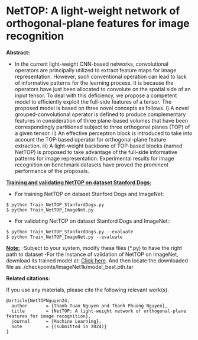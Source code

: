 # NetTOP: A light-weight network of orthogonal-plane features for image recognition

**Abstract:**

* In the current light-weight CNN-based networks, convolutional operators are
principally utilized to extract feature maps for image representation. However,
such conventional operation can lead to lack of informative patterns for the
learning process. It is because the operators have just been allocated to convolute on the spatial side of an input tensor. To deal with this deficiency, we
propose a competent model to efficiently exploit the full-side features of a tensor. The proposed model is based on three novel concepts as follows. i) A novel
grouped-convolutional operator is defined to produce complementary features in
consideration of three plane-based volumes that have been correspondingly partitioned subject to three orthogonal planes (TOP) of a given tensor. ii) An effective
perceptron block is introduced to take into account the TOP-based operator for
orthogonal-plane feature extraction. iii) A light-weight backbone of TOP-based
blocks (named NetTOP) is proposed to take advantage of the full-side informative patterns for image representation. Experimental results for image recognition
on benchmark datasets have proved the prominent performance of the proposals.

<u>**Training and validating NetTOP on dataset Stanford Dogs:**</u>

- For training NetTOP on dataset Stanford Dogs and ImageNet:
```
$ python Train_NetTOP_StanfordDogs.py
$ python Train_NetTOP_ImageNet.py
```
- For validating NetTOP on dataset Stanford Dogs and ImageNet::
```
$ python Train_NetTOP_StanfordDogs.py --evaluate
$ python Train_NetTOP_ImageNet.py --evaluate
```
<u>**Note:**</u>
-Subject to your system, modify these files (*.py) to have the right path to dataset
-For the instance of validation of NetTOP on ImageNet, download its trained model at: [Click here](https://drive.google.com/file/d/106AtFXm9mRM1vf-msBl-XUvvSVU-UZLM/view?usp=drive_link). And then locate the downloaded file as ./checkpoints/ImageNet1k/model_best.pth.tar

**Related citations:**

If you use any materials, please cite the following relevant work(s).

```
@article{NetTOPNguyen24,
  author       = {Thanh Tuan Nguyen and Thanh Phuong Nguyen},
  title        = {NetTOP: A light-weight network of orthogonal-plane features for image recognition},
  journal      = {Machine Learning},
  note         = {(submitted in 2024)}
}
```
